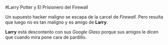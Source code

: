 #Larry Potter y El Prisionero del Firewall

Un supuesto hacker maligno se escapa de la carcel de *Firewall*.
Pero resulta que luego no es tan maligno y es amigo de **Larry**.

**Larry** está descontento con sus *Google Glass*
porque sus amigos le dicen que cuando mira pone cara de pardillo.
